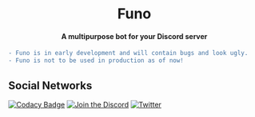 <h1 align="center">Funo</h1>

<h4 align="center">A multipurpose bot for your Discord server</h4>

```diff
- Funo is in early development and will contain bugs and look ugly. 
- Funo is not to be used in production as of now!
```

## Social Networks
[![Codacy Badge](https://api.codacy.com/project/badge/Grade/eb3a6ddbfd374ef396b5735e00688538)](https://app.codacy.com/app/DelxHQ/Funo?utm_source=github.com&utm_medium=referral&utm_content=DelxHQ/Funo&utm_campaign=Badge_Grade_Dashboard)
[![Join the Discord](http://puu.sh/v9UB9/944431c790.png)](https://discord.gg/XtUnRbr)
[![Twitter](http://puu.sh/v9V9H/ad70c8acf7.png)](https://twitter.com/FunoNetwork)
